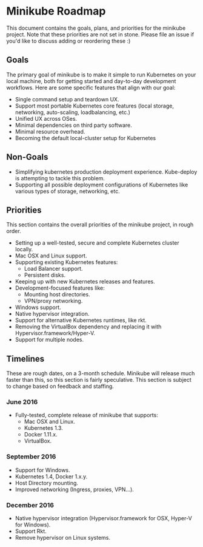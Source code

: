 # Minikube Roadmap
This document contains the goals, plans, and priorities for the minikube project.
Note that these priorities are not set in stone. Please file an issue if you'd like to discuss adding or reordering these :)

## Goals
The primary goal of minikube is to make it simple to run Kubernetes on your local machine, both for getting started and day-to-day development workflows.
Here are some specific features that align with our goal:
* Single command setup and teardown UX.
* Support most portable Kubernetes core features (local storage, networking, auto-scaling, loadbalancing, etc.)
* Unified UX across OSes.
* Minimal dependencies on third party software.
* Minimal resource overhead.
* Becoming the default local-cluster setup for Kubernetes

## Non-Goals
* Simplifying kubernetes production deployment experience. Kube-deploy is attempting to tackle this problem.
* Supporting all possible deployment configurations of Kubernetes like various types of storage, networking, etc.

## Priorities
This section contains the overall priorities of the minikube project, in rough order.

 * Setting up a well-tested, secure and complete Kubernetes cluster locally.
 * Mac OSX and Linux support.
 * Supporting existing Kubernetes features:
    * Load Balancer support.
    * Persistent disks.
 * Keeping up with new Kubernetes releases and features.
 * Development-focused features like:
   * Mounting host directories.
   * VPN/proxy networking.
 * Windows support.
 * Native hypervisor integration.
 * Support for alternative Kubernetes runtimes, like rkt.
 * Removing the VirtualBox dependency and replacing it with Hypervisor.framework/Hyper-V.
 * Support for multiple nodes.

## Timelines
These are rough dates, on a 3-month schedule. Minikube will release much faster than this, so this section is fairly speculative.
This section is subject to change based on feedback and staffing.

### June 2016
 * Fully-tested, complete release of minikube that supports:
   * Mac OSX and Linux.
   * Kubernetes 1.3.
   * Docker 1.11.x.
   * VirtualBox.

### September 2016
 * Support for Windows.
 * Kubernetes 1.4, Docker 1.x.y.
 * Host Directory mounting.
 * Improved networking (Ingress, proxies, VPN...).

### December 2016
 * Native hypervisor integration (Hypervisor.framework for OSX, Hyper-V for Windows).
 * Support Rkt.
 * Remove hypervisor on Linux systems.
